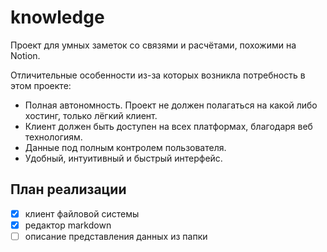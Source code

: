 # knowledge

Проект для умных заметок со связями и расчётами, похожими на Notion.

Отличительные особенности из-за которых возникла потребность в этом проекте:
- Полная автономность. Проект не должен полагаться на какой либо хостинг, только лёгкий клиент.
- Клиент должен быть доступен на всех платформах, благодаря веб технологиям.
- Данные под полным контролем пользователя.
- Удобный, интуитивный и быстрый интерфейс.

## План реализации
- [x] клиент файловой системы
- [x] редактор markdown
- [ ] описание представления данных из папки